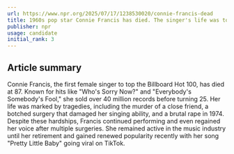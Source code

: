 ```yaml
---
url: https://www.npr.org/2025/07/17/1238530020/connie-francis-dead
title: 1960s pop star Connie Francis has died. The singer's life was touched by tragedies
publisher: npr
usage: candidate
initial_rank: 3
---
```

## Article summary
Connie Francis, the first female singer to top the Billboard Hot 100, has died at 87. Known for hits like "Who's Sorry Now?" and "Everybody's Somebody's Fool," she sold over 40 million records before turning 25. Her life was marked by tragedies, including the murder of a close friend, a botched surgery that damaged her singing ability, and a brutal rape in 1974. Despite these hardships, Francis continued performing and even regained her voice after multiple surgeries. She remained active in the music industry until her retirement and gained renewed popularity recently with her song "Pretty Little Baby" going viral on TikTok.
